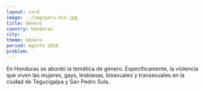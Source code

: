 ```yaml
---
layout: card
image: ../img/peru-min.jpg
title: Género
country: Honduras
city:
theme: Género
period: Agosto 2016
problem:
---
```


En Honduras se abordó la temática de género. Específicamente, la violencia que viven las mujeres, gays, lesbianas, bisexuales y transexuales en la ciudad de Tegucigalpa y  San Pedro Sula.
